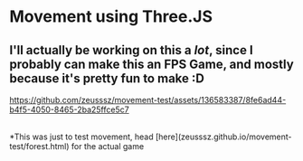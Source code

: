 # Movement using Three.JS

## I'll actually be working on this a _lot_, since I probably can make this an FPS Game, and mostly because it's pretty fun to make :D

https://github.com/zeusssz/movement-test/assets/136583387/8fe6ad44-b4f5-4050-8465-2ba25ffce5c7

<br>
*This was just to test movement, head [here](zeusssz.github.io/movement-test/forest.html) for the actual game

